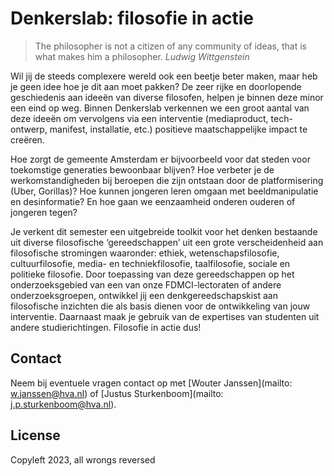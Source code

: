 # Denkerslab: <span id=“subtitle”>filosofie in actie</span>

> The philosopher is not a citizen of any community of ideas, that is what makes him a philosopher. <cite>Ludwig Wittgenstein</cite>

Wil jij de steeds complexere wereld ook een beetje beter maken, maar heb je geen idee hoe je dit aan moet pakken? De zeer rijke en doorlopende geschiedenis aan ideeën van diverse filosofen, helpen je binnen deze minor een eind op weg. Binnen Denkerslab verkennen we een groot aantal van deze ideeën om vervolgens via een interventie (mediaproduct, tech-ontwerp, manifest, installatie, etc.) positieve maatschappelijke impact te creëren.

Hoe zorgt de gemeente Amsterdam er bijvoorbeeld voor dat steden voor toekomstige generaties bewoonbaar blijven? Hoe verbeter je de werkomstandigheden bij beroepen die zijn ontstaan door de platformisering (Uber, Gorillas)? Hoe kunnen jongeren leren omgaan met beeldmanipulatie en desinformatie? En hoe gaan we eenzaamheid onderen ouderen of jongeren tegen?

Je verkent dit semester een uitgebreide toolkit voor het denken bestaande uit diverse filosofische ‘gereedschappen’ uit een grote verscheidenheid aan filosofische stromingen waaronder: ethiek, wetenschapsfilosofie, cultuurfilosofie, media- en techniekfilosofie, taalfilosofie, sociale en politieke filosofie. Door toepassing van deze gereedschappen op het onderzoeksgebied van een van onze FDMCI-lectoraten of andere onderzoeksgroepen, ontwikkel jij een denkgereedschapskist aan filosofische inzichten die als basis dienen voor de ontwikkeling van jouw interventie. Daarnaast maak je gebruik van de expertises van studenten uit andere studierichtingen. Filosofie in actie dus!

## Contact

Neem bij eventuele vragen contact op met [Wouter Janssen](mailto: w.janssen@hva.nl) of [Justus Sturkenboom](mailto: j.p.sturkenboom@hva.nl).

## License

<span id=“copyleft”>Copyleft</span> 2023, all wrongs reversed